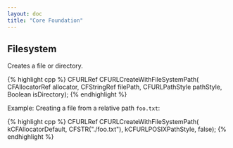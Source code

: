 ```yaml
---
layout: doc
title: "Core Foundation"
---
```



## Filesystem

Creates a file or directory.

{% highlight cpp %}
CFURLRef CFURLCreateWithFileSystemPath(
    CFAllocatorRef allocator,
    CFStringRef filePath,
    CFURLPathStyle pathStyle,
    Boolean isDirectory);
{% endhighlight %}

Example: Creating a file from a relative path `foo.txt`:

{% highlight cpp %}
CFURLRef CFURLCreateWithFileSystemPath(
    kCFAllocatorDefault,
    CFSTR("./foo.txt"),
    kCFURLPOSIXPathStyle,
    false);
{% endhighlight %}
